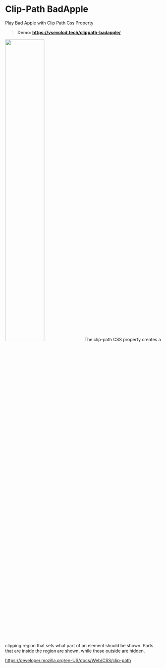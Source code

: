 # Clip-Path BadApple
Play Bad Apple with Clip Path Css Property


> **Demo: https://vsevolod.tech/clippath-badapple/**

<img src="https://user-images.githubusercontent.com/12978622/209393744-8db3fa16-75b6-43c4-a5d2-5d42f6d4d590.PNG" width=50% height=50%>
The clip-path CSS property creates a clipping region that sets what part of an element should be shown. Parts that are inside the region are shown, while those outside are hidden.

https://developer.mozilla.org/en-US/docs/Web/CSS/clip-path




